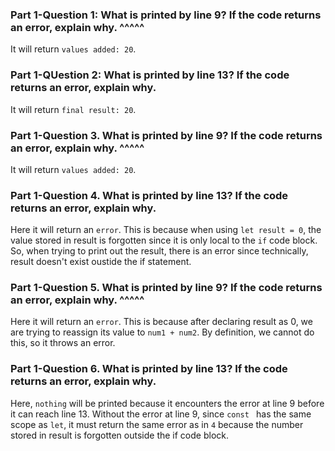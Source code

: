 ### Part 1-Question 1: What is printed by line 9? If the code returns an error, explain why. ^^^^^

It will return `values added: 20`.

### Part 1-QUestion 2: What is printed by line 13? If the code returns an error, explain why. 

It will return `final result: 20`.

### Part 1-Question 3. What is printed by line 9? If the code returns an error, explain why. ^^^^^

It will return `values added: 20`.

### Part 1-Question 4. What is printed by line 13? If the code returns an error, explain why. 

Here it will return an `error`. This is because when using `let result = 0`, the value stored in result is forgotten since it is only local to the `if` code block. So, when trying to print out the result, there is an error since technically, result doesn't exist oustide the if statement. 

### Part 1-Question 5. What is printed by line 9? If the code returns an error, explain why. ^^^^^

Here it will return an `error`. This is because after declaring result as 0, we are trying to reassign its value to `num1 + num2`. By definition, we cannot do this, so it throws an error.

### Part 1-Question 6. What is printed by line 13? If the code returns an error, explain why. 

Here, `nothing` will be printed because it encounters the error at line 9 before it can reach line 13. Without the error at line 9, since `const ` has the same scope as `let`, it must return the same error as in `4` because the number stored in result is forgotten outside the if code block. 
